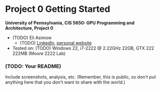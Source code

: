 Project 0 Getting Started
====================

**University of Pennsylvania, CIS 5650: GPU Programming and Architecture, Project 0**

* (TODO) Eli Asimow
  * (TODO) [LinkedIn](https://www.linkedin.com/in/eli-asimow/), [personal website](https://easimow.com)
* Tested on: (TODO) Windows 22, i7-2222 @ 2.22GHz 22GB, GTX 222 222MB (Moore 2222 Lab)

### (TODO: Your README)

Include screenshots, analysis, etc. (Remember, this is public, so don't put
anything here that you don't want to share with the world.)
